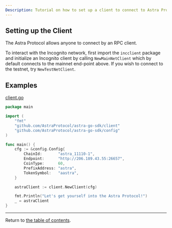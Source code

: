 ```yaml
---
Description: Tutorial on how to set up a client to connect to Astra Protocol with Go.
---
```


## Setting up the Client

The Astra Protocol allows anyone to connect by an RPC client.

To interact with the Incognito network, first import the `incclient` package and initialize an Incognito client by calling `NewMainNetClient` which by default connects to the mainnet end-point above. If you wish to connect to the testnet, try `NewTestNetClient`.


## Examples
[client.go](./../example/client.go)

```go
package main

import (
	"fmt"
	"github.com/AstraProtocol/astra-go-sdk/client"
	"github.com/AstraProtocol/astra-go-sdk/config"
)

func main() {
	cfg := &config.Config{
		ChainId:       "astra_11110-1",
		Endpoint:      "http://206.189.43.55:26657",
		CoinType:      60,
		PrefixAddress: "astra",
		TokenSymbol:   "aastra",
	}

	astraClient := client.NewClient(cfg)

	fmt.Println("Let's get yourself into the Astra Protocol!")
	_ = astraClient
}
```
---
Return to [the table of contents](./readme.md).